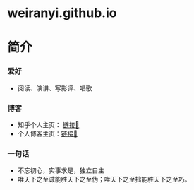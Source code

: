# weiranyi.github.io
# 简介

### 爱好
- 阅读、演讲、写影评、唱歌

### 博客
- 知乎个人主页： [链接🔗](https://www.zhihu.com/people/leo_logic/posts)
- 个人博客主页：[链接🔗](http://www.leologic.top)

### 一句话
- 不忘初心，实事求是，独立自主
- 唯天下之至诚能胜天下之至伪；唯天下之至拙能胜天下之至巧。
